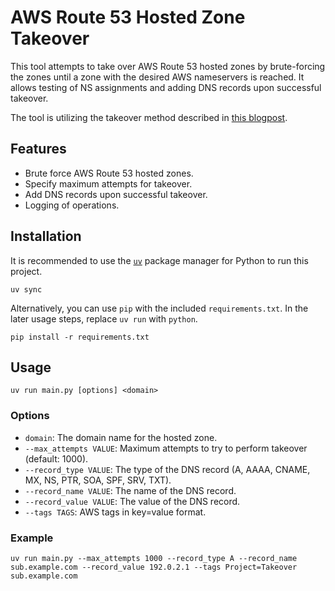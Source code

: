 # AWS Route 53 Hosted Zone Takeover

This tool attempts to take over AWS Route 53 hosted zones by brute-forcing the zones until a zone with the desired AWS nameservers is reached. It allows testing of NS assignments and adding DNS records upon successful takeover.

The tool is utilizing the takeover method described in [this blogpost](https://www.form3.tech/blog/engineering/dangling-danger).

## Features

- Brute force AWS Route 53 hosted zones.
- Specify maximum attempts for takeover.
- Add DNS records upon successful takeover.
- Logging of operations.

## Installation

It is recommended to use the [`uv`](https://github.com/astral-sh/uv) package manager for Python to run this project.

    uv sync

Alternatively, you can use `pip` with the included `requirements.txt`. In the later usage steps, replace `uv run` with `python`.

    pip install -r requirements.txt

## Usage

    uv run main.py [options] <domain>

### Options

- `domain`: The domain name for the hosted zone.
- `--max_attempts VALUE`: Maximum attempts to try to perform takeover (default: 1000).
- `--record_type VALUE`: The type of the DNS record (A, AAAA, CNAME, MX, NS, PTR, SOA, SPF, SRV, TXT).
- `--record_name VALUE`: The name of the DNS record.
- `--record_value VALUE`: The value of the DNS record.
- `--tags TAGS`: AWS tags in key=value format.

### Example

    uv run main.py --max_attempts 1000 --record_type A --record_name sub.example.com --record_value 192.0.2.1 --tags Project=Takeover sub.example.com

